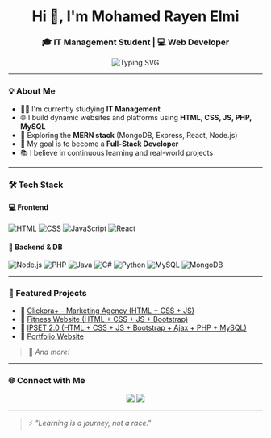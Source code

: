 <h1 align="center">Hi 👋, I'm Mohamed Rayen Elmi</h1>
<h3 align="center">🎓 IT Management Student | 💻 Web Developer</h3>

<p align="center">
  <img src="https://readme-typing-svg.demolab.com?font=Fira+Code&duration=3000&pause=1000&color=cd3232&center=true&vCenter=true&width=435&lines=Passionate+Web+Developer;IT+Management+Student;Learning+Every+Day;Dreaming+Big+%F0%9F%8C%9F" alt="Typing SVG" />
</p>

---

### 💡 About Me
- 👨‍🎓 I'm currently studying **IT Management**  
- 🌐 I build dynamic websites and platforms using **HTML, CSS, JS, PHP, MySQL**  
- 🚀 Exploring the **MERN stack** (MongoDB, Express, React, Node.js)  
- 🎯 My goal is to become a **Full-Stack Developer**  
- 📚 I believe in continuous learning and real-world projects

---

### 🛠️ Tech Stack

#### 💻 Frontend
![HTML](https://img.shields.io/badge/HTML-E34F26?style=for-the-badge&logo=html5&logoColor=white)
![CSS](https://img.shields.io/badge/CSS-1572B6?style=for-the-badge&logo=css3&logoColor=white)
![JavaScript](https://img.shields.io/badge/JS-F7DF1E?style=for-the-badge&logo=javascript&logoColor=black)
![React](https://img.shields.io/badge/React-20232A?style=for-the-badge&logo=react&logoColor=61DAFB)

#### 🧠 Backend & DB
![Node.js](https://img.shields.io/badge/Node.js-339933?style=for-the-badge&logo=nodedotjs&logoColor=white)
![PHP](https://img.shields.io/badge/PHP-777BB4?style=for-the-badge&logo=php&logoColor=white)
![Java](https://img.shields.io/badge/Java-ED8B00?style=for-the-badge&logo=openjdk&logoColor=white)
![C#](https://img.shields.io/badge/C%23-239120?style=for-the-badge&logo=c-sharp&logoColor=white)
![Python](https://img.shields.io/badge/Python-3776AB?style=for-the-badge&logo=python&logoColor=white)
![MySQL](https://img.shields.io/badge/MySQL-00758F?style=for-the-badge&logo=mysql&logoColor=white)
![MongoDB](https://img.shields.io/badge/MongoDB-4EA94B?style=for-the-badge&logo=mongodb&logoColor=white)

---

### 🚀 Featured Projects

- 🔗 [Clickora+ - Marketing Agency (HTML + CSS + JS)](https://medrayentn.github.io/clickora.tn/)
- 🔗 [Fitness Website (HTML + CSS + JS + Bootstrap)](https://medrayentn.github.io/FitBoost-Nutrition/)
- 🔗 [IPSET 2.0 (HTML + CSS + JS + Bootstrap + Ajax + PHP + MySQL)](https://medrayentn.github.io/ipset.tn/)
- 🔗 [Portfolio Website](https://medrayentn.github.io/myportfolio/)

> 📝 *And more!*

---

### 🌐 Connect with Me

<p align="center">
  <a href="https://www.linkedin.com/in/mohamed-rayen-elmi-73a070353" target="_blank">
    <img src="https://img.shields.io/badge/LinkedIn-blue?style=for-the-badge&logo=linkedin&logoColor=white" />
  </a>
  <a href="mailto:medrayenelmi@gmail.com">
    <img src="https://img.shields.io/badge/Gmail-D14836?style=for-the-badge&logo=gmail&logoColor=white" />
  </a>
</p>

---

> ⚡ *"Learning is a journey, not a race."*


